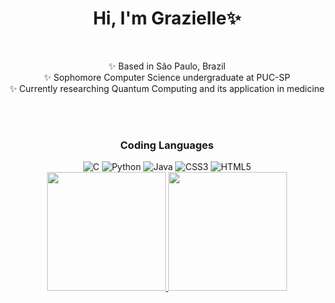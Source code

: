<div align= "center">
   <h1>Hi, I'm Grazielle✨</h1>
    <br>
</div>

<div align ="center";style="list-style-type: none; padding-left: 0;">
    
✨ Based in São Paulo, Brazil<br>
✨ Sophomore Computer Science undergraduate at PUC-SP<br>
✨ Currently researching Quantum Computing and its application in medicine<br>
</div>
<br><be>

<div align="center">
<br> 
<h3>Coding Languages</h3>
<img src="https://img.shields.io/badge/c-%2300599C.svg?style=for-the-badge&logo=c&logoColor=white" alt="C" />
<img src="https://img.shields.io/badge/python-3670A0?style=for-the-badge&logo=python&logoColor=ffdd54" alt="Python" />
<img src="https://img.shields.io/badge/java-%23ED8B00.svg?style=for-the-badge&logo=openjdk&logoColor=white" alt="Java" />
<img src="https://img.shields.io/badge/css3-%231572B6.svg?style=for-the-badge&logo=css3&logoColor=white" alt="CSS3" />
<img src="https://img.shields.io/badge/html5-%23E34F26.svg?style=for-the-badge&logo=html5&logoColor=white" alt="HTML5" />



<br>
<div align="center">
<a href="https://github.com/GaiaOcean">
<img height="190em" src="https://github-readme-stats.vercel.app/api?username=GaiaOcean&show_icons=true&theme=radical"/> 
<img height="190em" src="https://github-readme-stats.vercel.app/api/top-langs/?username=GaiaOcean&layout=compact&langs_count=7&theme=radical"/>
</div>




